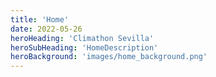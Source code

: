 ```yaml
---
title: 'Home'
date: 2022-05-26
heroHeading: 'Climathon Sevilla'
heroSubHeading: 'HomeDescription'
heroBackground: 'images/home_background.png'
---
```

